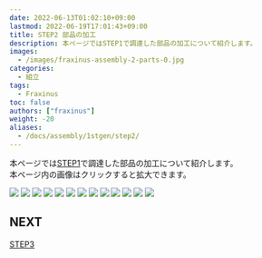 ```yaml
---
date: 2022-06-13T01:02:10+09:00
lastmod: 2022-06-19T17:01:43+09:00
title: STEP2 部品の加工
description: 本ページではSTEP1で調達した部品の加工について紹介します。  
images:
  - /images/fraxinus-assembly-2-parts-0.jpg
categories:
  - 組立
tags:
  - Fraxinus
toc: false
authors: ["fraxinus"]
weight: -20
aliases:
  - /docs/assembly/1stgen/step2/
---
```


本ページでは[STEP1](../step1)で調達した部品の加工について紹介します。  
本ページ内の画像はクリックすると拡大できます。

![](/images/fraxinus-assembly-2-parts-0.jpg)
![](/images/fraxinus-assembly-2-parts-1.jpg)
![](/images/fraxinus-assembly-2-parts-2.jpg)
![](/images/fraxinus-assembly-2-parts-3.jpg)
![](/images/fraxinus-assembly-2-parts-4.jpg)
![](/images/fraxinus-assembly-2-parts-5.jpg)
![](/images/fraxinus-assembly-2-parts-6.jpg)
![](/images/fraxinus-assembly-2-parts-7.jpg)
![](/images/fraxinus-assembly-2-parts-8.jpg)
![](/images/fraxinus-assembly-2-parts-9.jpg)
![](/images/fraxinus-assembly-2-parts-10.jpg)
![](/images/fraxinus-assembly-2-parts-11.jpg)
![](/images/fraxinus-assembly-2-parts-12.jpg)

## NEXT

[STEP3](../step3)